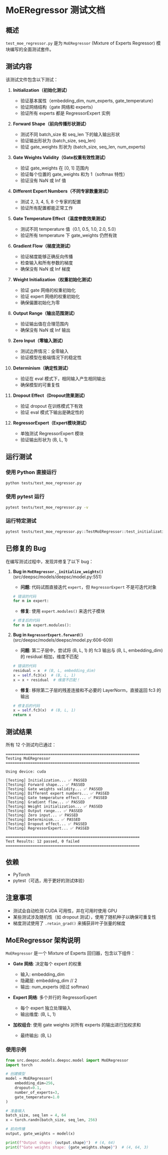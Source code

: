 # MoERegressor 测试文档

## 概述

`test_moe_regressor.py` 是为 `MoERegressor` (Mixture of Experts Regressor) 模块编写的全面测试套件。

## 测试内容

该测试文件包含以下测试：

1. **Initialization（初始化测试）**
   - 验证基本属性（embedding_dim, num_experts, gate_temperature）
   - 验证网络结构（gate 网络和 experts）
   - 验证所有 experts 都是 RegressorExpert 实例

2. **Forward Shape（前向传播形状测试）**
   - 测试不同 batch_size 和 seq_len 下的输入输出形状
   - 验证输出形状为 (batch_size, seq_len)
   - 验证 gate_weights 形状为 (batch_size, seq_len, num_experts)

3. **Gate Weights Validity（Gate权重有效性测试）**
   - 验证 gate_weights 在 [0, 1] 范围内
   - 验证每个位置的 gate_weights 和为 1（softmax 特性）
   - 验证没有 NaN 或 Inf 值

4. **Different Expert Numbers（不同专家数量测试）**
   - 测试 2, 3, 4, 5, 8 个专家的配置
   - 验证所有配置都能正常工作

5. **Gate Temperature Effect（温度参数效果测试）**
   - 测试不同 temperature 值（0.1, 0.5, 1.0, 2.0, 5.0）
   - 验证所有 temperature 下 gate_weights 仍然有效

6. **Gradient Flow（梯度流测试）**
   - 验证梯度能够正确反向传播
   - 检查输入和所有参数的梯度
   - 确保没有 NaN 或 Inf 梯度

7. **Weight Initialization（权重初始化测试）**
   - 验证 gate 网络的权重初始化
   - 验证 expert 网络的权重初始化
   - 确保偏置初始化为零

8. **Output Range（输出范围测试）**
   - 验证输出值在合理范围内
   - 确保没有 NaN 或 Inf 输出

9. **Zero Input（零输入测试）**
   - 测试边界情况：全零输入
   - 验证模型在极端情况下的稳定性

10. **Determinism（确定性测试）**
    - 验证在 eval 模式下，相同输入产生相同输出
    - 确保模型的可重复性

11. **Dropout Effect（Dropout效果测试）**
    - 验证 dropout 在训练模式下有效
    - 验证 eval 模式下输出是确定性的

12. **RegressorExpert（Expert模块测试）**
    - 单独测试 RegressorExpert 模块
    - 验证输出形状为 (B, L, 1)

## 运行测试

### 使用 Python 直接运行

```bash
python tests/test_moe_regressor.py
```

### 使用 pytest 运行

```bash
pytest tests/test_moe_regressor.py -v
```

### 运行特定测试

```bash
pytest tests/test_moe_regressor.py::TestMoERegressor::test_initialization -v
```

## 已修复的 Bug

在编写测试过程中，发现并修复了以下 bug：

1. **Bug in `MoERegressor._initialize_weights()`** (src/deepsc/models/deepsc/model.py:551)
   - **问题**: 代码试图直接迭代 `expert`，但 `RegressorExpert` 不是可迭代对象
   ```python
   # 错误的代码
   for m in expert:
   ```
   - **修复**: 使用 `expert.modules()` 来迭代子模块
   ```python
   # 修复后的代码
   for m in expert.modules():
   ```

2. **Bug in `RegressorExpert.forward()`** (src/deepsc/models/deepsc/model.py:606-609)
   - **问题**: 第二子层中，尝试将 (B, L, 1) 的 fc3 输出与 (B, L, embedding_dim) 的 residual 相加，维度不匹配
   ```python
   # 错误的代码
   residual = x  # (B, L, embedding_dim)
   x = self.fc3(x)  # (B, L, 1)
   x = x + residual  # 维度不匹配！
   ```
   - **修复**: 移除第二子层的残差连接和不必要的 LayerNorm，直接返回 fc3 的输出
   ```python
   # 修复后的代码
   x = self.fc3(x)  # (B, L, 1)
   return x
   ```

## 测试结果

所有 12 个测试均已通过：

```
============================================================
Testing MoERegressor
============================================================

Using device: cuda

[Testing] Initialization... ✅ PASSED
[Testing] Forward shape... ✅ PASSED
[Testing] Gate weights validity... ✅ PASSED
[Testing] Different expert numbers... ✅ PASSED
[Testing] Gate temperature effect... ✅ PASSED
[Testing] Gradient flow... ✅ PASSED
[Testing] Weight initialization... ✅ PASSED
[Testing] Output range... ✅ PASSED
[Testing] Zero input... ✅ PASSED
[Testing] Determinism... ✅ PASSED
[Testing] Dropout effect... ✅ PASSED
[Testing] RegressorExpert... ✅ PASSED

============================================================
Test Results: 12 passed, 0 failed
============================================================
```

## 依赖

- PyTorch
- pytest（可选，用于更好的测试体验）

## 注意事项

- 测试会自动检测 CUDA 可用性，并在可用时使用 GPU
- 某些测试涉及随机性（如 dropout 测试），使用了随机种子以确保可重复性
- 梯度测试使用了 `.retain_grad()` 来捕获非叶子张量的梯度

## MoERegressor 架构说明

`MoERegressor` 是一个 Mixture of Experts 回归器，包含以下组件：

- **Gate 网络**: 决定每个 expert 的权重
  - 输入: embedding_dim
  - 隐藏层: embedding_dim // 2
  - 输出: num_experts (经过 softmax)

- **Expert 网络**: 多个并行的 RegressorExpert
  - 每个 expert 独立处理输入
  - 输出维度: (B, L, 1)

- **加权组合**: 使用 gate weights 对所有 experts 的输出进行加权求和
  - 最终输出: (B, L)

### 使用示例

```python
from src.deepsc.models.deepsc.model import MoERegressor
import torch

# 创建模型
model = MoERegressor(
    embedding_dim=256,
    dropout=0.1,
    number_of_experts=3,
    gate_temperature=1.0
)

# 准备输入
batch_size, seq_len = 4, 64
x = torch.randn(batch_size, seq_len, 256)

# 前向传播
output, gate_weights = model(x)

print(f"Output shape: {output.shape}")  # (4, 64)
print(f"Gate weights shape: {gate_weights.shape}")  # (4, 64, 3)
```
